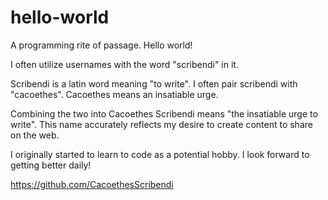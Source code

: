 # hello-world
A programming rite of passage. Hello world!

I often utilize usernames with the word "scribendi" in it. 

Scribendi is a latin word meaning "to write". I often pair scribendi with "cacoethes". Cacoethes means an insatiable urge.

Combining the two into Cacoethes Scribendi means "the insatiable urge to write". This name accurately reflects my desire 
to create content to share on the web.

I originally started to learn to code as a potential hobby. I look forward to getting better daily!


https://github.com/CacoethesScribendi
